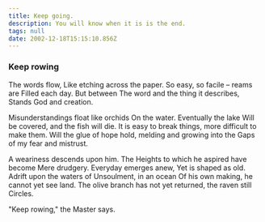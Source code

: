 ```yaml
---
title: Keep going.
description: You will know when it is is the end.
tags: null
date: 2002-12-18T15:15:10.856Z
---
```


<div class="poem">

<h3>Keep rowing</h3>

The words flow,
Like etching across the paper.
So easy, so facile – reams are
Filled each day. But between
The word and the thing it describes,
Stands God and creation.

Misunderstandings float like orchids
On the water. Eventually the lake
Will be covered, and the fish will die.
It is easy to break things, more difficult to
make them.
Will the glue of hope hold,
melding and growing into the
Gaps of my fear and mistrust.

A weariness descends upon him. The
Heights to which he aspired have become
Mere drudgery. Everyday emerges anew,
Yet is shaped as old. Adrift upon the waters of
Unsoulment, in an ocean
Of his own making, he cannot yet see land.
The olive branch has not yet returned, the raven still
Circles.

"Keep rowing," the Master says.

</div>
